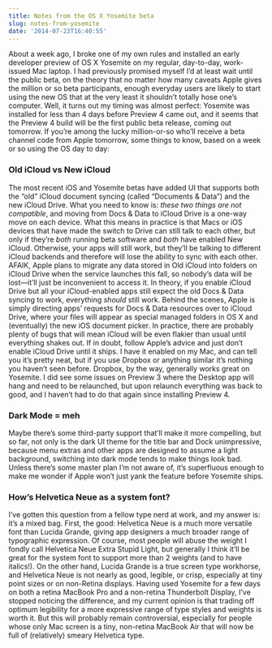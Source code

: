 ```yaml
---
title: Notes from the OS X Yosemite beta
slug: notes-from-yosemite
date: '2014-07-23T16:40:55'
---
```

About a week ago, I broke one of my own rules and installed an early developer preview of OS X Yosemite on my regular, day-to-day, work-issued Mac laptop. I had previously promised myself I’d at least wait until the public beta, on the theory that no matter how many caveats Apple gives the million or so beta participants, enough everyday users are likely to start using the new OS that at the very least it shouldn’t totally hose one’s computer. Well, it turns out my timing was almost perfect: Yosemite was installed for less than 4 days before Preview 4 came out, and it seems that the Preview 4 build will be the first public beta release, coming out tomorrow. If you’re among the lucky million-or-so who’ll receive a beta channel code from Apple tomorrow, some things to know, based on a week or so using the OS day to day:

### Old iCloud vs New iCloud

The most recent iOS and Yosemite betas have added UI that supports both the “old” iCloud document syncing (called “Documents & Data”) and the new iCloud Drive. What you need to know is: _these two things are not compatible_, and moving from Docs & Data to iCloud Drive is a one-way move on each device. What this means in practice is that Macs or iOS devices that have made the switch to Drive can still talk to each other, but only if they’re _both_ running beta software and _both_ have enabled New iCloud. Otherwise, your apps will still work, but they’ll be talking to different iCloud backends and therefore will lose the ability to sync with each other. AFAIK, Apple plans to migrate any data stored in Old iCloud into folders on iCloud Drive when the service launches this fall, so nobody’s data will be lost—it’ll just be inconvenient to access it. In theory, if you enable iCloud Drive but all your iCloud-enabled apps still expect the old Docs & Data syncing to work, everything _should_ still work. Behind the scenes, Apple is simply directing apps’ requests for Docs & Data resources over to iCloud Drive, where your files will appear as special managed folders in OS X and (eventually) the new iOS document picker. In practice, there are probably plenty of bugs that will mean iCloud will be even flakier than usual until everything shakes out. If in doubt, follow Apple’s advice and just don’t enable iCloud Drive until it ships. I have it enabled on my Mac, and can tell you it’s pretty neat, but if you use Dropbox or anything similar it’s nothing you haven’t seen before. Dropbox, by the way, generally works great on Yosemite. I did see some issues on Preview 3 where the Desktop app will hang and need to be relaunched, but upon relaunch everything was back to good, and I haven’t had to do that again since installing Preview 4.

### Dark Mode = meh

Maybe there’s some third-party support that’ll make it more compelling, but so far, not only is the dark UI theme for the title bar and Dock unimpressive, because menu extras and other apps are designed to assume a light background, switching into dark mode tends to make things look bad. Unless there’s some master plan I’m not aware of, it’s superfluous enough to make me wonder if Apple won’t just yank the feature before Yosemite ships.

### How’s Helvetica Neue as a system font?

I’ve gotten this question from a fellow type nerd at work, and my answer is: it’s a mixed bag. First, the good: Helvetica Neue is a much more versatile font than Lucida Grande, giving app designers a much broader range of typographic expression. Of course, most people will abuse the weight I fondly call Helvetica Neue Extra Stupid Light, but generally I think it’ll be great for the system font to support more than 2 weights (and to have italics!). On the other hand, Lucida Grande is a true screen type workhorse, and Helvetica Neue is not nearly as good, legible, or crisp, especially at tiny point sizes or on non-Retina displays. Having used Yosemite for a few days on both a retina MacBook Pro and a non-retina Thunderbolt Display, I’ve stopped noticing the difference, and my current opinion is that trading off optimum legibility for a more expressive range of type styles and weights is worth it. But this will probably remain controversial, especially for people whose only Mac screen is a tiny, non-retina MacBook Air that will now be full of (relatively) smeary Helvetica type.
